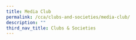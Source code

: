 ```yaml
---
title: Media Club
permalink: /cca/clubs-and-societies/media-club/
description: ""
third_nav_title: Clubs & Societies
---
```

